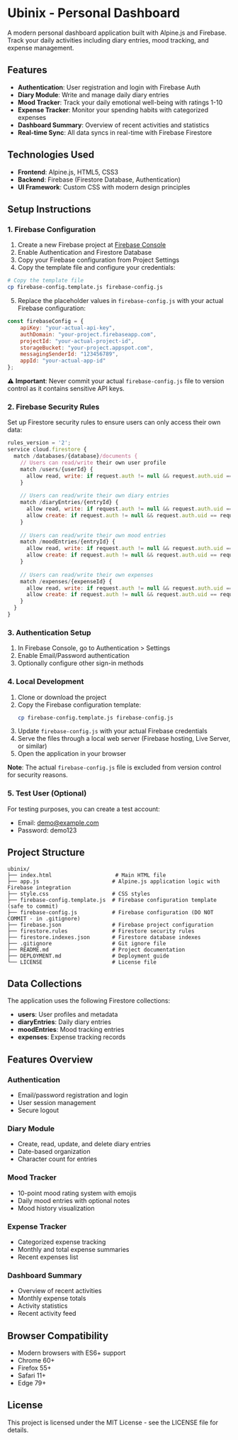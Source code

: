 # Ubinix - Personal Dashboard

A modern personal dashboard application built with Alpine.js and Firebase. Track your daily activities including diary entries, mood tracking, and expense management.

## Features

- **Authentication**: User registration and login with Firebase Auth
- **Diary Module**: Write and manage daily diary entries
- **Mood Tracker**: Track your daily emotional well-being with ratings 1-10
- **Expense Tracker**: Monitor your spending habits with categorized expenses
- **Dashboard Summary**: Overview of recent activities and statistics
- **Real-time Sync**: All data syncs in real-time with Firebase Firestore

## Technologies Used

- **Frontend**: Alpine.js, HTML5, CSS3
- **Backend**: Firebase (Firestore Database, Authentication)
- **UI Framework**: Custom CSS with modern design principles

## Setup Instructions

### 1. Firebase Configuration

1. Create a new Firebase project at [Firebase Console](https://console.firebase.google.com/)
2. Enable Authentication and Firestore Database
3. Copy your Firebase configuration from Project Settings
4. Copy the template file and configure your credentials:

```bash
# Copy the template file
cp firebase-config.template.js firebase-config.js
```

5. Replace the placeholder values in `firebase-config.js` with your actual Firebase configuration:

```javascript
const firebaseConfig = {
    apiKey: "your-actual-api-key",
    authDomain: "your-project.firebaseapp.com",
    projectId: "your-actual-project-id",
    storageBucket: "your-project.appspot.com",
    messagingSenderId: "123456789",
    appId: "your-actual-app-id"
};
```

⚠️ **Important**: Never commit your actual `firebase-config.js` file to version control as it contains sensitive API keys.

### 2. Firebase Security Rules

Set up Firestore security rules to ensure users can only access their own data:

```javascript
rules_version = '2';
service cloud.firestore {
  match /databases/{database}/documents {
    // Users can read/write their own user profile
    match /users/{userId} {
      allow read, write: if request.auth != null && request.auth.uid == userId;
    }
    
    // Users can read/write their own diary entries
    match /diaryEntries/{entryId} {
      allow read, write: if request.auth != null && request.auth.uid == resource.data.user_id;
      allow create: if request.auth != null && request.auth.uid == request.resource.data.user_id;
    }
    
    // Users can read/write their own mood entries
    match /moodEntries/{entryId} {
      allow read, write: if request.auth != null && request.auth.uid == resource.data.user_id;
      allow create: if request.auth != null && request.auth.uid == request.resource.data.user_id;
    }
    
    // Users can read/write their own expenses
    match /expenses/{expenseId} {
      allow read, write: if request.auth != null && request.auth.uid == resource.data.user_id;
      allow create: if request.auth != null && request.auth.uid == request.resource.data.user_id;
    }
  }
}
```

### 3. Authentication Setup

1. In Firebase Console, go to Authentication > Settings
2. Enable Email/Password authentication
3. Optionally configure other sign-in methods

### 4. Local Development

1. Clone or download the project
2. Copy the Firebase configuration template:
   ```bash
   cp firebase-config.template.js firebase-config.js
   ```
3. Update `firebase-config.js` with your actual Firebase credentials
4. Serve the files through a local web server (Firebase hosting, Live Server, or similar)
5. Open the application in your browser

**Note**: The actual `firebase-config.js` file is excluded from version control for security reasons.

### 5. Test User (Optional)

For testing purposes, you can create a test account:
- Email: demo@example.com
- Password: demo123

## Project Structure

```
ubinix/
├── index.html                    # Main HTML file
├── app.js                       # Alpine.js application logic with Firebase integration
├── style.css                    # CSS styles
├── firebase-config.template.js  # Firebase configuration template (safe to commit)
├── firebase-config.js           # Firebase configuration (DO NOT COMMIT - in .gitignore)
├── firebase.json                # Firebase project configuration
├── firestore.rules              # Firestore security rules
├── firestore.indexes.json       # Firestore database indexes
├── .gitignore                   # Git ignore file
├── README.md                    # Project documentation
├── DEPLOYMENT.md                # Deployment guide
└── LICENSE                      # License file
```

## Data Collections

The application uses the following Firestore collections:

- **users**: User profiles and metadata
- **diaryEntries**: Daily diary entries
- **moodEntries**: Mood tracking entries
- **expenses**: Expense tracking records

## Features Overview

### Authentication
- Email/password registration and login
- User session management
- Secure logout

### Diary Module
- Create, read, update, and delete diary entries
- Date-based organization
- Character count for entries

### Mood Tracker
- 10-point mood rating system with emojis
- Daily mood entries with optional notes
- Mood history visualization

### Expense Tracker
- Categorized expense tracking
- Monthly and total expense summaries
- Recent expenses list

### Dashboard Summary
- Overview of recent activities
- Monthly expense totals
- Activity statistics
- Recent activity feed

## Browser Compatibility

- Modern browsers with ES6+ support
- Chrome 60+
- Firefox 55+
- Safari 11+
- Edge 79+

## License

This project is licensed under the MIT License - see the LICENSE file for details.